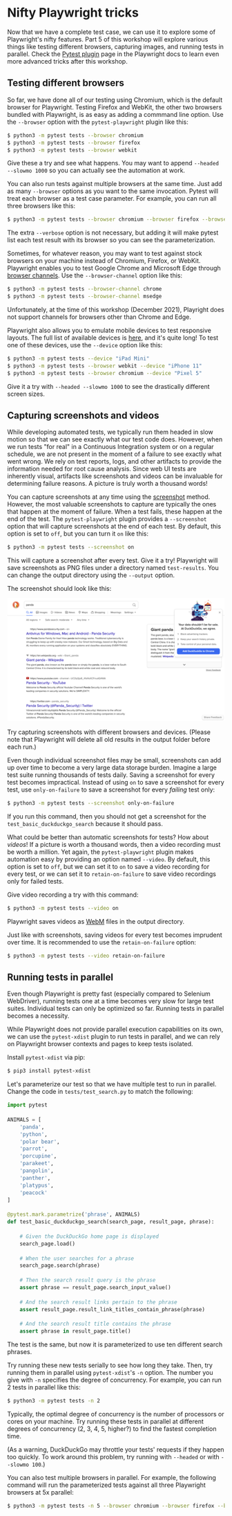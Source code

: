 # Nifty Playwright tricks

Now that we have a complete test case, we can use it to explore some of Playwright's nifty features.
Part 5 of this workshop will explore various things like testing different browsers, capturing images, and running tests in parallel.
Check the [Pytest plugin](https://playwright.dev/python/docs/test-runners) page
in the Playwright docs to learn even more advanced tricks after this workshop.


## Testing different browsers

So far, we have done all of our testing using Chromium, which is the default browser for Playwright.
Testing Firefox and WebKit, the other two browsers bundled with Playwright, is as easy as adding a commmand line option.
Use the `--browser` option with the `pytest-playwright` plugin like this:

```bash
$ python3 -m pytest tests --browser chromium
$ python3 -m pytest tests --browser firefox
$ python3 -m pytest tests --browser webkit
```

Give these a try and see what happens.
You may want to append `--headed --slowmo 1000` so you can actually see the automation at work.

You can also run tests against multiple browsers at the same time.
Just add as many `--browser` options as you want to the same invocation.
Pytest will treat each browser as a test case parameter.
For example, you can run all three browsers like this:

```bash
$ python3 -m pytest tests --browser chromium --browser firefox --browser webkit --verbose
```

The extra `--verbose` option is not necessary,
but adding it will make pytest list each test result with its browser so you can see the parameterization.

Sometimes, for whatever reason, you may want to test against stock browsers on your machine instead of Chromium, Firefox, or WebKit.
Playwright enables you to test Google Chrome and Microsoft Edge through
[browser channels](https://playwright.dev/python/docs/browsers/#google-chrome--microsoft-edge).
Use the `--browser-channel` option like this:

```bash
$ python3 -m pytest tests --browser-channel chrome
$ python3 -m pytest tests --browser-channel msedge
```

Unfortunately, at the time of this workshop (December 2021),
Playright does not support channels for browsers other than Chrome and Edge.

Playwright also allows you to emulate mobile devices to test responsive layouts.
The full list of available devices is
[here](https://github.com/microsoft/playwright/blob/master/packages/playwright-core/src/server/deviceDescriptorsSource.json),
and it's quite long!
To test one of these devices, use the `--device` option like this:

```bash
$ python3 -m pytest tests --device "iPad Mini"
$ python3 -m pytest tests --browser webkit --device "iPhone 11"
$ python3 -m pytest tests --browser chromium --device "Pixel 5"
```

Give it a try with `--headed --slowmo 1000` to see the drastically different screen sizes.


## Capturing screenshots and videos

While developing automated tests,
we typically run them headed in slow motion so that we can see exactly what our test code does.
However, when we run tests "for real" in a Continuous Integration system or on a regular schedule,
we are not present in the moment of a failure to see exactly what went wrong.
We rely on test reports, logs, and other artifacts to provide the information needed for root cause analysis.
Since web UI tests are inherently visual,
artifacts like screenshots and videos can be invaluable for determining failure reasons.
A picture is truly worth a thousand words!

You can capture screenshots at any time using the
[screenshot](https://playwright.dev/python/docs/api/class-page#page-screenshot) method.
However, the most valuable screenshots to capture are typically the ones that happen at the moment of failure.
When a test fails, these happen at the end of the test.
The `pytest-playwright` plugin provides a `--screenshot` option that will capture screenshots at the end of each test.
By default, this option is set to `off`, but you can turn it `on` like this:

```bash
$ python3 -m pytest tests --screenshot on
```

This will capture a screenshot after every test.
Give it a try!
Playwright will save screenshots as PNG files under a directory named `test-results`.
You can change the output directory using the `--output` option.

The screenshot should look like this:

![Test screenshot](images/test-screenshot.png)

Try capturing screenshots with different browsers and devices.
(Please note that Playwright will delete all old results in the output folder before each run.)

Even though individual screenshot files may be small,
screenshots can add up over time to become a very large data storage burden.
Imagine a large test suite running thousands of tests daily.
Saving a screenshot for every test becomes impractical.
Instead of using `on` to save a screenshot for every test,
use `only-on-failure` to save a screenshot for every *failing* test only:

```bash
$ python3 -m pytest tests --screenshot only-on-failure
```

If you run this command, then you should not get a screenshot for the `test_basic_duckduckgo_search`
because it should pass.

What could be better than automatic screenshots for tests?
How about *videos*!
If a picture is worth a thousand words, then a video recording must be worth a million.
Yet again, the `pytest-playwright` plugin makes automation easy by providing an option named `--video`.
By default, this option is set to `off`,
but we can set it to `on` to save a video recording for every test,
or we can set it to `retain-on-failure` to save video recordings only for failed tests.

Give video recording a try with this command:

```bash
$ python3 -m pytest tests --video on
```

Playwright saves videos as [WebM](https://en.wikipedia.org/wiki/WebM) files in the output directory.

Just like with screenshots, saving videos for every test becomes imprudent over time.
It is recommended to use the `retain-on-failure` option:

```bash
$ python3 -m pytest tests --video retain-on-failure
```


## Running tests in parallel

Even though Playwright is pretty fast (especially compared to Selenium WebDriver),
running tests one at a time becomes very slow for large test suites.
Individual tests can only be optimized so far.
Running tests in parallel becomes a necessity.

While Playwright does not provide parallel execution capabilities on its own,
we can use the `pytest-xdist` plugin to run tests in parallel,
and we can rely on Playwright browser contexts and pages to keep tests isolated.

Install `pytest-xdist` via pip:

```bash
$ pip3 install pytest-xdist
```

Let's parameterize our test so that we have multiple test to run in parallel.
Change the code in `tests/test_search.py` to match the following:

```python
import pytest

ANIMALS = [
    'panda',
    'python',
    'polar bear',
    'parrot',
    'porcupine',
    'parakeet',
    'pangolin',
    'panther',
    'platypus',
    'peacock'
]

@pytest.mark.parametrize('phrase', ANIMALS)
def test_basic_duckduckgo_search(search_page, result_page, phrase):

    # Given the DuckDuckGo home page is displayed
    search_page.load()

    # When the user searches for a phrase
    search_page.search(phrase)

    # Then the search result query is the phrase
    assert phrase == result_page.search_input_value()

    # And the search result links pertain to the phrase
    assert result_page.result_link_titles_contain_phrase(phrase)

    # And the search result title contains the phrase
    assert phrase in result_page.title()
```

The test is the same, but now it is parameterized to use ten different search phrases.

Try running these new tests serially to see how long they take.
Then, try running them in parallel using `pytest-xdist`'s `-n` option.
The number you give with `-n` specifies the degree of concurrency.
For example, you can run 2 tests in parallel like this:

```bash
$ python3 -m pytest tests -n 2
```

Typically, the optimal degree of concurrency is the number of processors or cores on your machine.
Try running these tests in parallel at different degrees of concurrency (2, 3, 4, 5, higher?)
to find the fastest completion time.

(As a warning, DuckDuckGo may throttle your tests' requests if they happen too quickly.
To work around this problem, try running with `--headed` or with `--slowmo 100`.)

You can also test multiple browsers in parallel.
For example, the following command will run the parameterized tests against all three Playwright browsers at 5x parallel:

```bash
$ python3 -m pytest tests -n 5 --browser chromium --browser firefox --browser webkit
```
